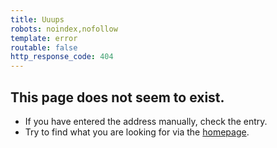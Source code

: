```yaml
---
title: Uuups
robots: noindex,nofollow
template: error
routable: false
http_response_code: 404
---
```


## This page does not seem to exist.

* If you have entered the address manually, check the entry.
* Try to find what you are looking for via the [homepage](/).